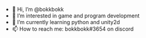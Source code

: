 - 👋 Hi, I’m @bokkbokk
- 👀 I’m interested in game and program development
- 🌱 I’m currently learning python and unity2d
- 📫 How to reach me: bokkbokk#3654 on discord 

<!---
bokkbokk/bokkbokk is a ✨ special ✨ repository because its `README.md` (this file) appears on your GitHub profile.
You can click the Preview link to take a look at your changes.
--->
